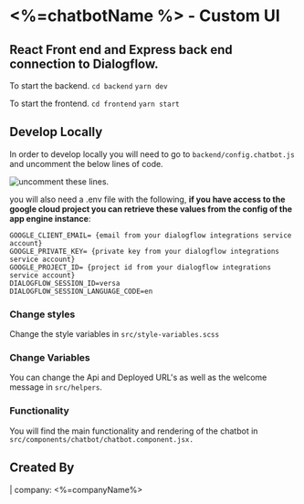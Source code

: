 # <%=chatbotName %> - Custom UI
## React Front end and Express back end connection to Dialogflow.

To start the backend.
`cd backend`
`yarn dev`

To start the frontend. 
`cd frontend`
`yarn start`

## Develop Locally

In order to develop locally you will need to go to `backend/config.chatbot.js` and uncomment the below lines of code. 

![uncomment these lines.](./readme-images/uncomment.png "Uncomment these lines")

you will also need a .env file with the following, **if you have access to the google cloud project you can retrieve these values from the config of the app engine instance**: 

```.env
GOOGLE_CLIENT_EMAIL= {email from your dialogflow integrations service account}
GOOGLE_PRIVATE_KEY= {private key from your dialogflow integrations service account}
GOOGLE_PROJECT_ID= {project id from your dialogflow integrations service account}
DIALOGFLOW_SESSION_ID=versa
DIALOGFLOW_SESSION_LANGUAGE_CODE=en
```

### Change styles

Change the style variables in `src/style-variables.scss`

### Change Variables

You can change the Api and Deployed URL's as well as the welcome message in `src/helpers`.

### Functionality

You will find the main functionality and rendering of the chatbot in `src/components/chatbot/chatbot.component.jsx.`

## Created By
| company: <%=companyName%>
